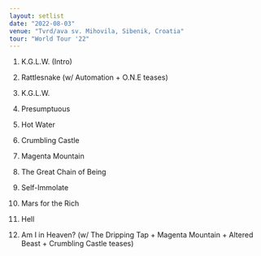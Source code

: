 ```yaml
---
layout: setlist
date: "2022-08-03"
venue: "Tvrd/ava sv. Mihovila, Sibenik, Croatia"
tour: "World Tour '22"
---
```



 1. K.G.L.W. (Intro)

 2. Rattlesnake
    (w/ Automation + O.N.E teases)

 3. K.G.L.W.

 4. Presumptuous

 5. Hot Water

 6. Crumbling Castle

 7. Magenta Mountain

 8. The Great Chain of Being

 9. Self-Immolate

10. Mars for the Rich

11. Hell

12. Am I in Heaven?
    (w/ The Dripping Tap + Magenta Mountain + Altered Beast + Crumbling Castle teases)
